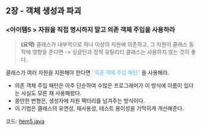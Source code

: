## 2장 - 객체 생성과 파괴

### <아이템5 > 자원을 직접 명시하지 말고 의존 객체 주입을 사용하라

> **(요약)** 클래스가 내부적으로 하나 이상의 자원에 의존하고, 그 자원이 클래스 동작에 영향을 준다면 -> 싱글턴과 정적 유틸리티 클래스는 사용하지 않는 것이 좋다.

클래스가 여러 자원을 지원해야 한다면 <span style="color:skyblue">"**의존 객체 주입 패턴**"</span> 을 사용해라.

- 의존 객체 주입 패턴은 아주 단순하여 수많은 프로그래머가 이 방식에 이름이 있다는 사실도 모른 채 사용해왔다.
- 쓸만한 변형은, 생성자에 자원 팩터리를 넘겨주는 방식이다.
- 이 기법은 클래스의 유연성, 재사용성, 테스트 용이성을 기막히게 개선해준다.

코드: [Item5.java](https://github.com/ziippy/EffectiveJava/blob/master/src/chapter2/item5/Item5.java)




